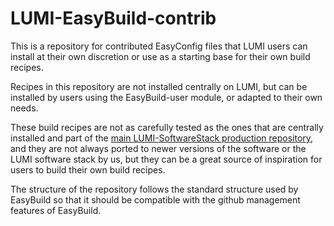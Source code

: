 # LUMI-EasyBuild-contrib

This is a repository for contributed EasyConfig files that LUMI users can install
at their own discretion or use as a starting base for their own build recipes.

Recipes in this repository are not installed centrally on LUMI, but can be installed
by users using the EasyBuild-user module, or adapted to their own needs.

These build recipes are not as carefully tested as the ones that are centrally installed
and part of the [main LUMI-SoftwareStack production repository](https://github.com/Lumi-supercomputer/LUMI-SoftwareStack),
and they are not always ported to newer versions of the software or the LUMI software
stack by us, but they can be a great source of inspiration for users to build their
own build recipes.

The structure of the repository follows the standard structure used by EasyBuild so
that it should be compatible with the github management features of EasyBuild.
